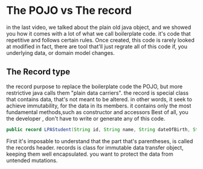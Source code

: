 # The POJO vs The record 
in the last video, we talked about the plain old java object, and we showed you how it comes with a lot of what we call boilerplate code. it's code that repetitive and follows certain rules. Once created, this code is rarely looked at modified in fact, there are tool that'll just regrate all of this code if, you underlying data, or domain model changes. 

## The Record type 
the record purpose to replace the boilerplate code the POJO, but more restrictive java calls them "plain data carriers". the record is special class that contains data, that's not meant to be altered. in other words, it seek to achieve immutability, for the data in its members. it contains only the most fundamental methods,such as constructor and accessors Best of all, you the developer , don't have to write or generate any of this code.

```java
public record LPAStudent(String id, String name, String dateOfBirth, String ClassList ){}
```
First it's imposable to understand that the part that's parentheses, is called the records header. records is class for immutable data transfer object, keeping them well encapsulated. you want to protect the data from untended mutations. 